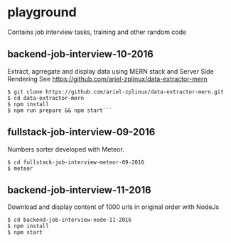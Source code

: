 # playground
Contains job interview tasks, training and other random code

## backend-job-interview-10-2016
Extract, agrregate and display data using MERN stack and Server Side Rendering
See https://github.com/ariel-zplinux/data-extractor-mern

```shell
$ git clone https://github.com/ariel-zplinux/data-extractor-mern.git
$ cd data-extractor-mern
$ npm install
$ npm run prepare && npm start```
```

## fullstack-job-interview-09-2016
Numbers sorter developed with Meteor.

```shell
$ cd fullstack-job-interview-meteor-09-2016
$ meteor
```

## backend-job-interview-11-2016
Download and display content of 1000 urls in original order with NodeJs

```shell
$ cd backend-job-interview-node-11-2016
$ npm install 
$ npm start
```
